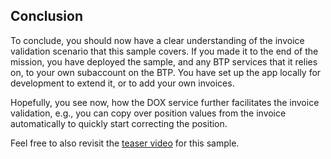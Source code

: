 ## Conclusion

To conclude, you should now have a clear understanding of the invoice validation scenario that this sample covers. If you made it to the end of the mission, you
have deployed the sample, and any BTP services that it relies on, to your own subaccount on the BTP. You have set up the app locally for development to extend it, or to add your own invoices.

Hopefully, you see now, how the DOX service further facilitates the invoice validation, e.g., you can copy over position values from the invoice automatically to quickly start correcting the position.

Feel free to also revisit the [teaser video](https://sapvideo.cfapps.eu10-004.hana.ondemand.com/?entry_id=1_cma51zr3) for this sample.
